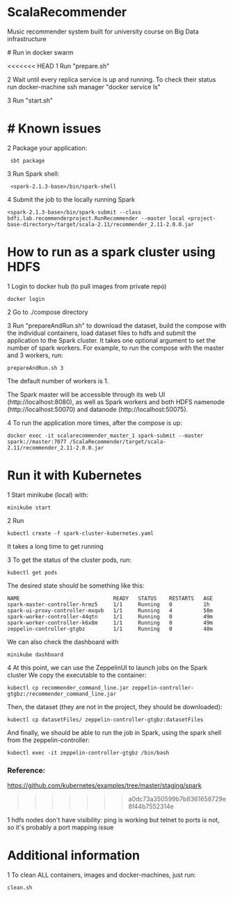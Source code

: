 # ScalaRecommender
Music recommender system built for university course on Big Data infrastructure

# Run in docker swarm

<<<<<<< HEAD
1 Run "prepare.sh"

2 Wait until every replica service is up and running. To check their status run docker-machine ssh manager "docker service ls"

3 Run "start.sh"

# Known issues
=======
2 Package your application:
```
 sbt package
```
3 Run Spark shell:
```
 <spark-2.1.3-base>/bin/spark-shell 
```
4 Submit the job to the locally running Spark
```
<spark-2.1.3-base>/bin/spark-submit --class bdfi.lab.recommenderproject.RunRecommender --master local <project-base-directory>/target/scala-2.11/recommender_2.11-2.0.0.jar
```

# How to run as a spark cluster using HDFS

1 Login to docker hub (to pull images from private repo)
```
docker login
```

2 Go to ./compose directory

3 Run "prepareAndRun.sh" to download the dataset, build the compose with the individual containers, load dataset files to hdfs and submit the application to the Spark cluster. It takes one optional argument to set the number of spark workers. For example, to run the compose with the master and 3 workers, run:
```
prepareAndRun.sh 3
```
The default number of workers is 1.

The Spark master will be accessible through its web UI (http://localhost:8080), as well as Spark workers and both HDFS namenode (http://localhost:50070) and datanode (http://localhost:50075).

4 To run the application more times, after the compose is up:
```
docker exec -it scalarecommender_master_1 spark-submit --master spark://master:7077 /ScalaRecommender/target/scala-2.11/recommender_2.11-2.0.0.jar
```

# Run it with Kubernetes

1 Start minikube (local) with:
```
minikube start
```

2 Run
```
kubectl create -f spark-cluster-kubernetes.yaml
```
It takes a long time to get running

3 To get the status of the cluster pods, run:
```
kubectl get pods
```
The desired state should be something like this:
```
NAME                              READY   STATUS    RESTARTS   AGE
spark-master-controller-hrmz5     1/1     Running   0          1h
spark-ui-proxy-controller-mxqvb   1/1     Running   4          58m
spark-worker-controller-44qtn     1/1     Running   0          49m
spark-worker-controller-k6x8m     1/1     Running   0          49m
zeppelin-controller-gtgbz         1/1     Running   0          48m
```

We can also check the dashboard with
```
minikube dashboard
```

4 At this point, we can use the ZeppelinUI to launch jobs on the Spark cluster
We copy the executable to the container:
```
kubectl cp recommender_command_line.jar zeppelin-controller-gtgbz:/recommender_command_line.jar
```
Then, the dataset (they are not in the project, they should be downloaded):
```
kubectl cp datasetFiles/ zeppelin-controller-gtgbz:datasetFiles
```
And finally, we should be able to run the job in Spark, using the spark shell from the zeppelin-controller:
```
kubectl exec -it zeppelin-controller-gtgbz /bin/bash
```
### Reference:
https://github.com/kubernetes/examples/tree/master/staging/spark
>>>>>>> a0dc73a350599b7b8361658729e8f44b7552314e

1 hdfs nodes don't have visibility: ping is working but telnet to ports is not, so it's probably a port mapping issue

# Additional information

1 To clean ALL containers, images and docker-machines, just run:
```
clean.sh
```
